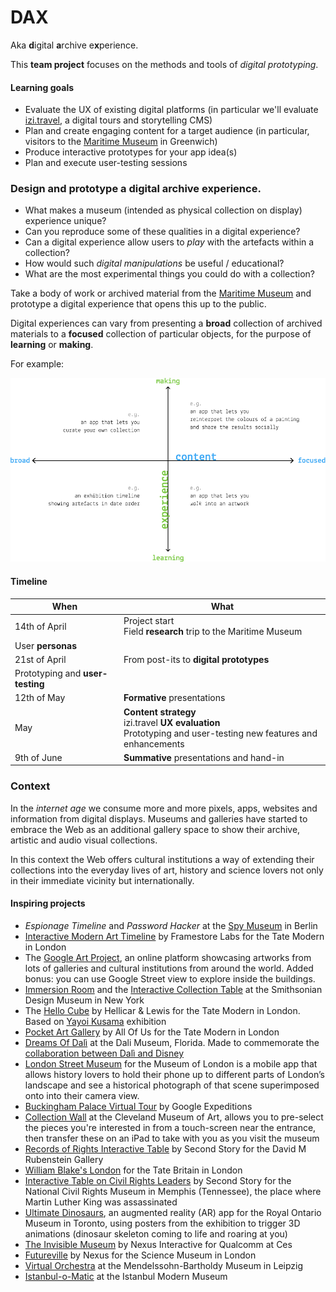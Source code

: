 # DAX

Aka **d**igital **a**rchive e**x**perience.

This **team project** focuses on the methods and tools of *digital prototyping*. 

#### Learning goals

* Evaluate the UX of existing digital platforms (in particular we'll evaluate [izi.travel](https://izi.travel/en), a digital tours and storytelling CMS)
* Plan and create engaging content for a target audience (in particular, visitors to the [Maritime Museum](http://www.rmg.co.uk/national-maritime-museum) in Greenwich)
* Produce interactive prototypes for your app idea(s) 
* Plan and execute user-testing sessions

### Design and prototype a **d**igital **a**rchive e**x**perience.

* What makes a museum (intended as physical collection on display) experience unique? 
* Can you reproduce some of these qualities in a digital experience?
* Can a digital experience allow users to *play* with the artefacts within a collection? 
* How would such *digital manipulations* be useful / educational? 
* What are the most experimental things you could do with a collection? 

Take a body of work or archived material from the [Maritime Museum](http://www.rmg.co.uk/national-maritime-museum) and prototype a digital experience that opens this up to the public.

Digital experiences can vary from presenting a **broad** collection of archived materials to a **focused** collection of particular objects, for the purpose of **learning** or **making**.

For example:

![](assets/experience-content-graph.png)

#### Timeline

When | What
---- | ----
14th of April | Project start <br>Field **research** trip to the Maritime Museum
 | User **personas**
21st of April | From post-its to **digital prototypes**
 | Prototyping and **user-testing**
12th of May | **Formative** presentations
May | **Content strategy** <br>izi.travel **UX evaluation** <br> Prototyping and user-testing new features and enhancements 
9th of June | **Summative** presentations and hand-in

### Context

In the *internet age* we consume more and more pixels, apps, websites and information from digital displays. Museums and galleries have started to embrace the Web as an additional gallery space to show their archive, artistic and audio visual collections. 

In this context the Web offers cultural institutions a way of extending their collections into the everyday lives of art, history and science lovers not only in their immediate vicinity but internationally. 

#### Inspiring projects

* *Espionage Timeline* and *Password Hacker* at the [Spy Museum](http://www.spymuseum.org) in Berlin
* [Interactive Modern Art Timeline](http://www.framestore.com/work/tate-timeline-modern-art) by Framestore Labs for the Tate Modern in London
* The [Google Art Project](https://www.google.com/culturalinstitute/u/0/project/art-project), an online platform showcasing artworks from lots of galleries and cultural institutions from around the world. Added bonus: you can use Google Street view to explore inside the buildings.
* [Immersion Room](http://www.cooperhewitt.org/events/current-exhibitions/immersion-room/) and the [Interactive Collection Table](http://www.cooperhewitt.org/new-experience/) at the Smithsonian Design Museum in New York
* The [Hello Cube](http://www.hellicarandlewis.com/tate-modern) by Hellicar & Lewis for the Tate Modern in London. Based on [Yayoi Kusama](http://www.tate.org.uk/whats-on/tate-modern/exhibition/yayoi-kusama) exhibition
* [Pocket Art Gallery](http://www.allofus.com/work/tate-britain/pocket-gallery-app/) by All Of Us for the Tate Modern in London
* [Dreams Of Dalì](https://www.youtube.com/watch?v=f1eleiocacu) at the Dali Museum, Florida. Made to commemorate the [collaboration between Dalì and Disney](https://www.youtube.com/watch?v=aOUwlLhLpSY)
* [London Street Museum](https://www.youtube.com/watch?v=f1eleiocacu) for the Museum of London is a mobile app that allows history lovers to hold their phone up to different parts of London’s landscape and see a historical photograph of that scene superimposed onto into their camera view. 
* [Buckingham Palace Virtual Tour](https://www.youtube.com/watch?v=gen0ngjjry4) by Google Expeditions
* [Collection Wall](http://www.clevelandart.org/gallery-one/collection-wall) at the Cleveland Museum of Art, allows you to pre-select the pieces you're interested in from a touch-screen near the entrance, then transfer these on an iPad to take with you as you visit the museum
* [Records of Rights Interactive Table](https://www.hetscheepvaartmuseum.nl/) by Second Story for the David M Rubenstein Gallery
* [William Blake's London](http://www.tate.org.uk/context-comment/apps/william-blakes-london) for the Tate Britain in London
* [Interactive Table on Civil Rights Leaders](http://secondstory.com/project/browse/featured-work/ncrm) by Second Story for the National Civil Rights Museum in Memphis (Tennessee), the place where Martin Luther King was assassinated
* [Ultimate Dinosaurs](https://www.youtube.com/watch?v=2zkz3kw5cim), an augmented reality (AR) app for the Royal Ontario Museum in Toronto, using posters from the exhibition to trigger 3D animations (dinosaur skeleton coming to life and roaring at you)
* [The Invisible Museum](http://nexusproductions.com/interactive-arts) by Nexus Interactive for Qualcomm at Ces
* [Futureville](http://nexusproductions.com/work/futureville) by Nexus for the Science Museum in London
* [Virtual Orchestra](https://www.mendelssohn-stiftung.de/r-museum-en.html) at the Mendelssohn-Bartholdy Museum in Leipzig 
* [Istanbul-o-Matic](http://www.pattu.net/project/detail/id/9/) at the Istanbul Modern Museum

<!--

Soundscapes at the NPG
ChristineBot, by students from the MA Culture, Criticism and Curation at CSM. Started from historical material to give Christine (a lady who was a curator at Southbank many years ago) a new life on the Web, making the archive truly accessible. Both because it's online, and because it’s been re-formatted it so that it's relatable to how we consume culture these days.
Creative Journeys at the V&A, a (dead) project Matteo worked on many years ago.
Magic Tate Ball - A Project Amy Jackson-Bruce (Web Media alumna) worked on at Tate, allowing users to shake their mobile phone and receive a Tate artwork that relates to the user’s surroundings. 
Race Against Time - a Tate mobile game where you race through art histories chapters to collect the worlds colour particles (which have been stolen by the evil DR. Greyscale). 
Pocket Art Gallery - An augmented reality app built to allow art lovers to place artworks virtually in their surroundings. 
The Google Art Project (or Art Project by Google) - An online platform showcasing artworks from lots of galleries and cultural institutions from around the world. Added bonus - you can use Google Street view to explore inside the buildings.
Tate Kids 
The Museum of London’s Street Museum - A mobile app that allows history lover to hold their phone up to different parts of London’s landscape and see a historical photograph of that scene superimposed onto into their camera view. 
William Blake Audio Tour of London (Tate) - 
Bloomberg Connects Timeline of Modern Art (In Gallery Interactive Display - Tate Modern). 

-->